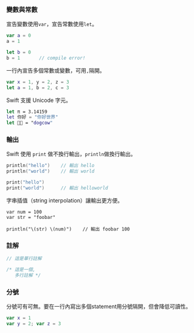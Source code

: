 ### 變數與常數

宣告變數使用`var`，宣告常數使用`let`。
```swift
var a = 0
a = 1

let b = 0
b = 1       // compile error!
```

一行內宣告多個常數或變數，可用`,`隔開。
```swift
var x = 1, y = 2, z = 3
let a = 1, b = 2, c = 3
```

Swift 支援 Unicode 字元。
```swift
let π = 3.14159
let 你好 = "你好世界"
let 🐶🐮 = "dogcow"
```

### 輸出

Swift 使用 `print` 做不換行輸出，`println`做換行輸出。
```swift
println("hello")    // 輸出 hello
println("world")    // 輸出 world

print("hello")
print("world")      // 輸出 helloworld
```

字串插值（string interpolation）讓輸出更方便。
```swfit
var num = 100
var str = "foobar"

println("\(str) \(num)")    // 輸出 foobar 100
```

### 註解

```swift
// 這是單行註解

/* 這是一個,
   多行註解 */
```

### 分號

分號可有可無。要在一行內寫出多個statement用分號隔開，但會降低可讀性。
```swift
var x = 1
var y = 2; var z = 3
```
